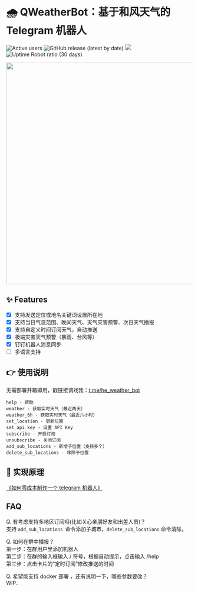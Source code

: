 # 🌧 QWeatherBot：基于和风天气的 Telegram 机器人

![Active users](https://he-weather-bot-patient-dawn-5512.fly.dev/users/count)
![GitHub release (latest by date)](https://img.shields.io/github/v/release/daya0576/he-weather-bot?link=https://github.com/daya0576/he-weather-bot/releases/)
![](https://img.shields.io/badge/Bot%20API-5.1-blue?logo=telegram)
![Uptime Robot ratio (30 days)](https://img.shields.io/uptimerobot/ratio/m787647728-b1a273391c2ad5c526b1c605)

<img src="https://github.com/daya0576/he-weather-bot/blob/master/static/demo.gif?raw=true" width="600">

## ✨ Features

- [x] 支持发送定位或地名关键词设置所在地
- [x] 支持当日气温范围、晚间天气、天气灾害预警、次日天气播报
- [x] 支持自定义时间订阅天气，自动推送
- [x] 极端灾害天气预警（暴雨、台风等）
- [x] 钉钉机器人消息同步
- [ ] 多语言支持

## 👉 使用说明

无需部署开箱即用，戳链接调戏我：[t.me/he_weather_bot](https://t.me/he_weather_bot)

```shell
help - 帮助
weather - 获取实时天气（最近两天）
weather_6h - 获取实时天气（最近六小时）
set_location - 更新位置
set_api_key - 设置 API Key
subscribe - 开启订阅
unsubscribe - 关闭订阅
add_sub_locations - 新增子位置（支持多个）
delete_sub_locations - 移除子位置
```

## 🚀 实现原理

[《如何零成本制作一个 telegram 机器人》](https://changchen.me/blog/20210221/buld-telegram-bot-from-scratch/)

## FAQ

Q. 有考虑支持多地区订阅吗(比如关心亲朋好友和出差人员)？  
支持 `add_sub_locations `命令添加子城市，`delete_sub_locations` 命令清除。

Q. 如何在群中播报？   
第一步：在群用户里添加机器人   
第二步：在群的输入框输入 / 符号，根据自动提示，点击输入 /help   
第三步：点击卡片的“定时订阅”修改推送的时间   

Q. 希望能支持 docker 部署 ，还有说明一下，哪些参数要改？   
WIP..
